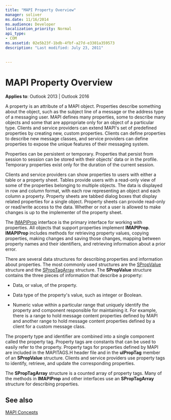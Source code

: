 ```yaml
---
title: "MAPI Property Overview"
manager: soliver
ms.date: 11/16/2014
ms.audience: Developer
localization_priority: Normal
api_type:
- COM
ms.assetid: 02e5b23f-1bdb-4fbf-a27d-e3301a359573
description: "Last modified: July 23, 2011"
 
 
---
```


# MAPI Property Overview

  
  
**Applies to**: Outlook 2013 | Outlook 2016 
  
A property is an attribute of a MAPI object. Properties describe something about the object, such as the subject line of a message or the address type of a messaging user. MAPI defines many properties, some to describe many objects and some that are appropriate only for an object of a particular type. Clients and service providers can extend MAPI's set of predefined properties by creating new, custom properties. Clients can define properties to describe new message classes, and service providers can define properties to expose the unique features of their messaging system.
  
Properties can be persistent or temporary. Properties that persist from session to session can be stored with their objects' data or in the profile. Temporary properties exist only for the duration of the current session. 
  
Clients and service providers can show properties to users with either a table or a property sheet. Tables provide users with a read-only view of some of the properties belonging to multiple objects. The data is displayed in row and column format, with each row representing an object and each column a property. Property sheets are tabbed dialog boxes that display related properties for a single object. Property sheets can provide read-only or read/write access to the data. Whether or not a user is allowed to make changes is up to the implementer of the property sheet.
  
The [IMAPIProp](imapipropiunknown.md) interface is the primary interface for working with properties. All objects that support properties implement **IMAPIProp**. **IMAPIProp** includes methods for retrieving property values, copying properties, making changes and saving those changes, mapping between property names and their identifiers, and retrieving information about a prior error. 
  
There are several data structures for describing properties and information about properties. The most commonly used structures are the [SPropValue](spropvalue.md) structure and the [SPropTagArray](sproptagarray.md) structure. The **SPropValue** structure contains the three pieces of information that describe a property: 
  
- Data, or value, of the property.
    
- Data type of the property's value, such as integer or Boolean. 
    
- Numeric value within a particular range that uniquely identify the property and component responsible for maintaining it. For example, there is a range to hold message content properties defined by MAPI and another range to hold message content properties defined by a client for a custom message class. 
    
The property type and identifier are combined into a single component called the property tag. Property tags are constants that can be used to easily refer to the property. Property tags for properties defined by MAPI are included in the MAPITAGS.H header file and in the **ulPropTag** member of an **SPropValue** structure. Clients and service providers use property tags to identify, retrieve, and update the corresponding properties. 
  
The **SPropTagArray** structure is a counted array of property tags. Many of the methods in **IMAPIProp** and other interfaces use an **SPropTagArray** structure for describing properties. 
  
## See also



[MAPI Concepts](mapi-concepts.md)


